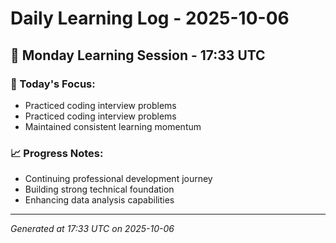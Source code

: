 # Daily Learning Log - 2025-10-06

## 📅 Monday Learning Session - 17:33 UTC

### 🎯 Today's Focus:
- Practiced coding interview problems
- Practiced coding interview problems
- Maintained consistent learning momentum

### 📈 Progress Notes:
- Continuing professional development journey
- Building strong technical foundation
- Enhancing data analysis capabilities

---
*Generated at 17:33 UTC on 2025-10-06*
